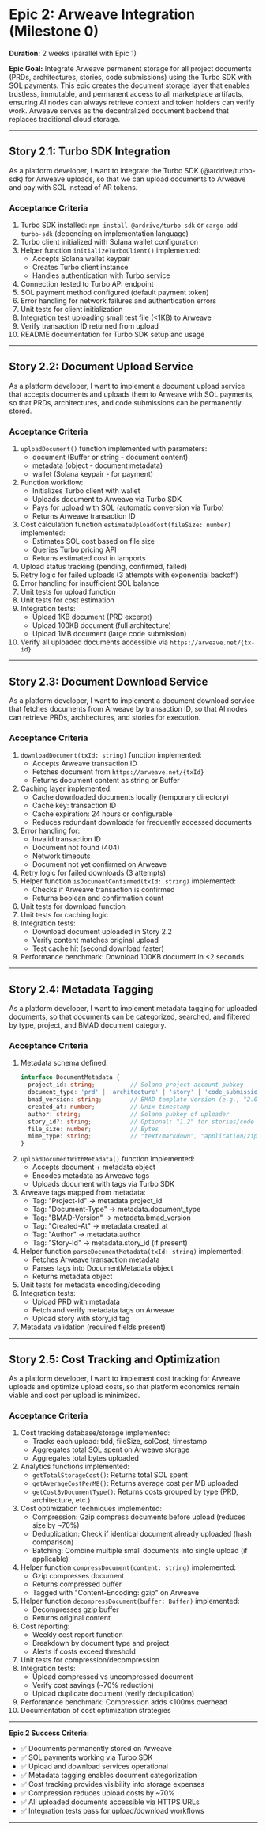 # Epic 2: Arweave Integration (Milestone 0)

**Duration:** 2 weeks (parallel with Epic 1)

**Epic Goal:** Integrate Arweave permanent storage for all project documents (PRDs, architectures, stories, code submissions) using the Turbo SDK with SOL payments. This epic creates the document storage layer that enables trustless, immutable, and permanent access to all marketplace artifacts, ensuring AI nodes can always retrieve context and token holders can verify work. Arweave serves as the decentralized document backend that replaces traditional cloud storage.

---

## Story 2.1: Turbo SDK Integration

As a platform developer,
I want to integrate the Turbo SDK (@ardrive/turbo-sdk) for Arweave uploads,
so that we can upload documents to Arweave and pay with SOL instead of AR tokens.

### Acceptance Criteria

1. Turbo SDK installed: `npm install @ardrive/turbo-sdk` or `cargo add turbo-sdk` (depending on implementation language)
2. Turbo client initialized with Solana wallet configuration
3. Helper function `initializeTurboClient()` implemented:
   - Accepts Solana wallet keypair
   - Creates Turbo client instance
   - Handles authentication with Turbo service
4. Connection tested to Turbo API endpoint
5. SOL payment method configured (default payment token)
6. Error handling for network failures and authentication errors
7. Unit tests for client initialization
8. Integration test uploading small test file (<1KB) to Arweave
9. Verify transaction ID returned from upload
10. README documentation for Turbo SDK setup and usage

---

## Story 2.2: Document Upload Service

As a platform developer,
I want to implement a document upload service that accepts documents and uploads them to Arweave with SOL payments,
so that PRDs, architectures, and code submissions can be permanently stored.

### Acceptance Criteria

1. `uploadDocument()` function implemented with parameters:
   - document (Buffer or string - document content)
   - metadata (object - document metadata)
   - wallet (Solana keypair - for payment)
2. Function workflow:
   - Initializes Turbo client with wallet
   - Uploads document to Arweave via Turbo SDK
   - Pays for upload with SOL (automatic conversion via Turbo)
   - Returns Arweave transaction ID
3. Cost calculation function `estimateUploadCost(fileSize: number)` implemented:
   - Estimates SOL cost based on file size
   - Queries Turbo pricing API
   - Returns estimated cost in lamports
4. Upload status tracking (pending, confirmed, failed)
5. Retry logic for failed uploads (3 attempts with exponential backoff)
6. Error handling for insufficient SOL balance
7. Unit tests for upload function
8. Unit tests for cost estimation
9. Integration tests:
   - Upload 1KB document (PRD excerpt)
   - Upload 100KB document (full architecture)
   - Upload 1MB document (large code submission)
10. Verify all uploaded documents accessible via `https://arweave.net/{tx-id}`

---

## Story 2.3: Document Download Service

As a platform developer,
I want to implement a document download service that fetches documents from Arweave by transaction ID,
so that AI nodes can retrieve PRDs, architectures, and stories for execution.

### Acceptance Criteria

1. `downloadDocument(txId: string)` function implemented:
   - Accepts Arweave transaction ID
   - Fetches document from `https://arweave.net/{txId}`
   - Returns document content as string or Buffer
2. Caching layer implemented:
   - Cache downloaded documents locally (temporary directory)
   - Cache key: transaction ID
   - Cache expiration: 24 hours or configurable
   - Reduces redundant downloads for frequently accessed documents
3. Error handling for:
   - Invalid transaction ID
   - Document not found (404)
   - Network timeouts
   - Document not yet confirmed on Arweave
4. Retry logic for failed downloads (3 attempts)
5. Helper function `isDocumentConfirmed(txId: string)` implemented:
   - Checks if Arweave transaction is confirmed
   - Returns boolean and confirmation count
6. Unit tests for download function
7. Unit tests for caching logic
8. Integration tests:
   - Download document uploaded in Story 2.2
   - Verify content matches original upload
   - Test cache hit (second download faster)
9. Performance benchmark: Download 100KB document in <2 seconds

---

## Story 2.4: Metadata Tagging

As a platform developer,
I want to implement metadata tagging for uploaded documents,
so that documents can be categorized, searched, and filtered by type, project, and BMAD document category.

### Acceptance Criteria

1. Metadata schema defined:
   ```typescript
   interface DocumentMetadata {
     project_id: string;          // Solana project account pubkey
     document_type: 'prd' | 'architecture' | 'story' | 'code_submission' | 'qa_report';
     bmad_version: string;        // BMAD template version (e.g., "2.0")
     created_at: number;          // Unix timestamp
     author: string;              // Solana pubkey of uploader
     story_id?: string;           // Optional: "1.2" for stories/code
     file_size: number;           // Bytes
     mime_type: string;           // "text/markdown", "application/zip", etc.
   }
   ```
2. `uploadDocumentWithMetadata()` function implemented:
   - Accepts document + metadata object
   - Encodes metadata as Arweave tags
   - Uploads document with tags via Turbo SDK
3. Arweave tags mapped from metadata:
   - Tag: "Project-Id" → metadata.project_id
   - Tag: "Document-Type" → metadata.document_type
   - Tag: "BMAD-Version" → metadata.bmad_version
   - Tag: "Created-At" → metadata.created_at
   - Tag: "Author" → metadata.author
   - Tag: "Story-Id" → metadata.story_id (if present)
4. Helper function `parseDocumentMetadata(txId: string)` implemented:
   - Fetches Arweave transaction metadata
   - Parses tags into DocumentMetadata object
   - Returns metadata object
5. Unit tests for metadata encoding/decoding
6. Integration tests:
   - Upload PRD with metadata
   - Fetch and verify metadata tags on Arweave
   - Upload story with story_id tag
7. Metadata validation (required fields present)

---

## Story 2.5: Cost Tracking and Optimization

As a platform developer,
I want to implement cost tracking for Arweave uploads and optimize upload costs,
so that platform economics remain viable and cost per upload is minimized.

### Acceptance Criteria

1. Cost tracking database/storage implemented:
   - Tracks each upload: txId, fileSize, solCost, timestamp
   - Aggregates total SOL spent on Arweave storage
   - Aggregates total bytes uploaded
2. Analytics functions implemented:
   - `getTotalStorageCost()`: Returns total SOL spent
   - `getAverageCostPerMB()`: Returns average cost per MB uploaded
   - `getCostByDocumentType()`: Returns costs grouped by type (PRD, architecture, etc.)
3. Cost optimization techniques implemented:
   - Compression: Gzip compress documents before upload (reduces size by ~70%)
   - Deduplication: Check if identical document already uploaded (hash comparison)
   - Batching: Combine multiple small documents into single upload (if applicable)
4. Helper function `compressDocument(content: string)` implemented:
   - Gzip compresses document
   - Returns compressed buffer
   - Tagged with "Content-Encoding: gzip" on Arweave
5. Helper function `decompressDocument(buffer: Buffer)` implemented:
   - Decompresses gzip buffer
   - Returns original content
6. Cost reporting:
   - Weekly cost report function
   - Breakdown by document type and project
   - Alerts if costs exceed threshold
7. Unit tests for compression/decompression
8. Integration tests:
   - Upload compressed vs uncompressed document
   - Verify cost savings (~70% reduction)
   - Upload duplicate document (verify deduplication)
9. Performance benchmark: Compression adds <100ms overhead
10. Documentation of cost optimization strategies

---

**Epic 2 Success Criteria:**
- ✅ Documents permanently stored on Arweave
- ✅ SOL payments working via Turbo SDK
- ✅ Upload and download services operational
- ✅ Metadata tagging enables document categorization
- ✅ Cost tracking provides visibility into storage expenses
- ✅ Compression reduces upload costs by ~70%
- ✅ All uploaded documents accessible via HTTPS URLs
- ✅ Integration tests pass for upload/download workflows

---
